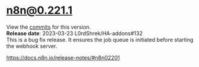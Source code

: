 # n8n@0.221.1
View the [commits](https://github.com/n8n-io/n8n/compare/n8n@0.220.0...n8n@0.220.1) for this version.  
**Release date**: 2023-03-23 L0rdShrek/HA-addons#132  
This is a bug fix release. It ensures the job queue is initiated before starting the webhook server.  


https://docs.n8n.io/release-notes/#n8n02201
